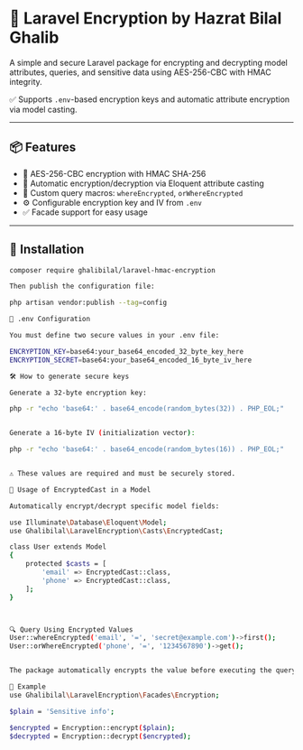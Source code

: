 # 🔐 Laravel Encryption by Hazrat Bilal Ghalib

A simple and secure Laravel package for encrypting and decrypting model attributes, queries, and sensitive data using AES-256-CBC with HMAC integrity.

✅ Supports `.env`-based encryption keys and automatic attribute encryption via model casting.

---

## 📦 Features

- 🔐 AES-256-CBC encryption with HMAC SHA-256  
- 🧠 Automatic encryption/decryption via Eloquent attribute casting  
- 🧱 Custom query macros: `whereEncrypted`, `orWhereEncrypted`  
- ⚙️ Configurable encryption key and IV from `.env`  
- ✅ Facade support for easy usage  

---

## 🚀 Installation

```bash
composer require ghalibilal/laravel-hmac-encryption

Then publish the configuration file:

php artisan vendor:publish --tag=config

🔐 .env Configuration

You must define two secure values in your .env file:

ENCRYPTION_KEY=base64:your_base64_encoded_32_byte_key_here
ENCRYPTION_SECRET=base64:your_base64_encoded_16_byte_iv_here

🛠 How to generate secure keys

Generate a 32-byte encryption key:

php -r "echo 'base64:' . base64_encode(random_bytes(32)) . PHP_EOL;"


Generate a 16-byte IV (initialization vector):

php -r "echo 'base64:' . base64_encode(random_bytes(16)) . PHP_EOL;"


⚠️ These values are required and must be securely stored.

🧠 Usage of EncryptedCast in a Model

Automatically encrypt/decrypt specific model fields:

use Illuminate\Database\Eloquent\Model;
use Ghalibilal\LaravelEncryption\Casts\EncryptedCast;

class User extends Model
{
    protected $casts = [
        'email' => EncryptedCast::class,
        'phone' => EncryptedCast::class,
    ];
}



🔍 Query Using Encrypted Values
User::whereEncrypted('email', '=', 'secret@example.com')->first();
User::orWhereEncrypted('phone', '=', '1234567890')->get();


The package automatically encrypts the value before executing the query.

🧪 Example
use Ghalibilal\LaravelEncryption\Facades\Encryption;

$plain = 'Sensitive info';

$encrypted = Encryption::encrypt($plain);
$decrypted = Encryption::decrypt($encrypted);
